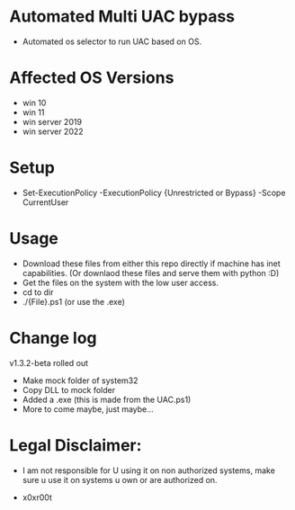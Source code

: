 # Automated Multi UAC bypass 

* Automated os selector to run UAC based on OS.

# Affected OS Versions

* win 10 
* win 11 
* win server 2019
* win server 2022

# Setup 
* Set-ExecutionPolicy -ExecutionPolicy {Unrestricted or Bypass} -Scope CurrentUser   

# Usage
* Download these files from either this repo directly if machine has inet capabilities. (Or downlaod these files and serve them with python :D)
* Get the files on the system with the low user access.
* cd to dir
* ./{File}.ps1 (or use the .exe)


# Change log 
v1.3.2-beta rolled out

* Make mock folder of system32 
* Copy DLL to mock folder
* Added a .exe (this is made from the UAC.ps1)
* More to come maybe, just maybe...
 
# Legal Disclaimer: 
* I am not responsible for U using it on non authorized systems, make sure u use it on systems u own or are authorized on. 

* x0xr00t 


